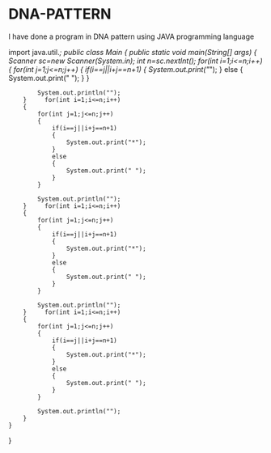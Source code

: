 # DNA-PATTERN
I have done a program in DNA pattern using JAVA programming language



import java.util.*;
public class Main
{
	public static void main(String[] args) 
	{
	    Scanner sc=new Scanner(System.in);
	    int n=sc.nextInt();
	    for(int i=1;i<=n;i++)
	    {
	        for(int j=1;j<=n;j++)
	        {
	            if(i==j||i+j==n+1)
	            {
	                System.out.print("*");
	            }
	            else
	            {
	                System.out.print(" ");
	            }
	        }
	    
	        System.out.println("");
	    }     for(int i=1;i<=n;i++)
	    {
	        for(int j=1;j<=n;j++)
	        {
	            if(i==j||i+j==n+1)
	            {
	                System.out.print("*");
	            }
	            else
	            {
	                System.out.print(" ");
	            }
	        }
	    
	        System.out.println("");
	    }     for(int i=1;i<=n;i++)
	    {
	        for(int j=1;j<=n;j++)
	        {
	            if(i==j||i+j==n+1)
	            {
	                System.out.print("*");
	            }
	            else
	            {
	                System.out.print(" ");
	            }
	        }
	    
	        System.out.println("");
	    }     for(int i=1;i<=n;i++)
	    {
	        for(int j=1;j<=n;j++)
	        {
	            if(i==j||i+j==n+1)
	            {
	                System.out.print("*");
	            }
	            else
	            {
	                System.out.print(" ");
	            }
	        }
	    
	        System.out.println("");
	    }    
	}
}
